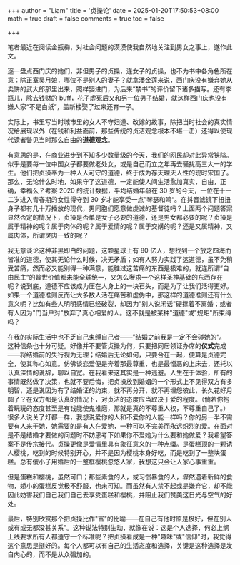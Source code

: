 +++
author = "Liam"
title = '贞操论'
date = 2025-01-20T17:50:53+08:00
math = true 
draft = false
comments = true
toc = false

+++

笔者最近在阅读金瓶梅，对社会问题的漠漠使我自然地关注到男女之事上，遂作此文。

逐一盘点西门庆的她们，非但男子的贞操，连女子的贞操，也不为书中各角色所在意：除正室吴月娘，哪位不是别人的妻子？就拿潘金莲来说，西门庆没有嫌弃她从卖饼的武大郎那里出来，照样娶进门，为后来“禁书”的评价留下诸多描写。还有李瓶儿，除去钱财的 buff，花子虚死后又和另一位男子结婚，就这样西门庆也没有嫌人家“不是白纸”，盖新楼娶了过来还育一子。

实际上，书里写当时城市里的女人不守妇道、改嫁的故事，除把当时社会的真实情况给展现以外（在钱和利益面前，那些传统的贞洁观念根本不堪一击）还得以使现代读者瞥见当时那么自由的**道德观念**。

有意思的是，在商业进步到不知多少数量级的今天，我们的网民却对此异常狭隘。似乎是要每一位中国女子都要做老处女，或是自己而立之年再去骚扰高三大一的学生。他们把贞操奉为一种人人可守的道德，终于成为存天理灭人性的现时宋国了。那么，无论什么时地，如果守了这道德，一定能使人间生活愈加真实，自由，正确，幸福么？考察 2020 的统计数据，平均结婚年龄在 30 岁的今天，一位在十一二岁进入青春期的女性得守到 30 岁才能享受一点”琴瑟和鸣“。在抖音滤镜下扭扭身子都有几十万播放的现代，男同胞们愿意做虔诚的基督徒吗？上面两个问题答案显然否定的情况下，贞操是否单是女子必要的道德，还是男女都必要的呢？贞操是属于精神的呢？属于肉体的呢？属于爱情的呢？属于交媾的呢？还是又属精神，又属肉体，所谓灵肉一致的呢？

我无意谈论这种非黑即白的问题，这颗星球上有 80 亿人，想找到一个放之四海而皆准的道德，使其无论什么时候，决无矛盾；如有人努力实践了这道德，虽不免稍受苦痛，然而必又能别得一种满意，能胜过这苦痛的东西是极难的，就连所谓”自由民主“的普世价值都未能全球统一，又怎么奢求一个这样圣神基础的东西存在呢？说到底，道德不应该成为压在人身上的一块石头，而是为了让我们活得更好。如果一个道德准则反而让大多数人活在痛苦和虚伪中，那这样的道德准则还有什么意义呢？比如有些人明明感情已经破裂，却因为"别人说闲话"硬撑着不离婚；或者有人因为"门当户对"放弃了真心相爱的人。这不就是被某种"道德"或"规矩"所束缚吗？

在我的实际生活中也不乏自己束缚自己者——”结婚之前我是一定不会碰她的“。 这种信条也十分可疑。好像并不要管贞操为何，只要把同居领证办席的**仪式**完成——将结婚前的失行视为无理；结婚后无论如何，只要合在一起，便算是贞德完全，使其称心如意。仿佛谈恋爱便是奔着那最尊重，也是最憎恶的上床去，还托以认真深情的说辞，聊以自宽。在我看来这其实是一种逃避。人生在于体验，所有的事情既然做了决策，也就不要后悔，把贞操放到婚姻的一个形式上不见得双方有多明智，还是说因为有了结婚证的约束，就不再分开，就不再埋怨彼此，长久花好月圆了？在双方都是认真的情况下，对贞洁的态度应当取决于爱的程度。（倘若你抱着玩玩的态度甚至是有钱能使鬼推磨，那就是真的不尊重人权，不尊重自己了。）很多人说关了灯都一样，我想说爱你的人和不爱你的人能一样吗？你的另一半不需要有人来干她，她需要的是有人在爱她，一种可以不完美而永远炽烈的爱。在面对是不是结婚才要做的问题时不妨思考下如果你不爱她为什么要和她做爱？我希望答案不是传宗接代。贞操更像是爱情里具有象征意义的一种点缀。是蛋糕顶的一颗诱人樱桃，吃到的时候特别开心，并不是因为樱桃本身好吃，而是吃到了一整块蛋糕。总有傻小子用婚后的一整框樱桃忽悠人家，我想这只会让人家心事重重。

但是蛋糕和樱桃，虽然可口；那些素食的人，或习惯暴食的人，骤然遇着新鲜的食物，娇小的蛋糕反觉极不舒服，也未可知。而虽然有人禁不起或是嫌弃它，却不能因此妨害我们自己我们自己去享受蛋糕和樱桃，并阻止我们赞美这日光与空气的好处。

最后，特别欣赏那个把贞操比作"富"的比喻——在自己有他时原是极好，但在别人或有或无都没甚关系"。这种说法特别生动，就像在说：这是个人选择，何必上纲上线要求所有人都遵守一个标准呢？把贞操看成是一种"趣味"或"信仰"时，我觉得这个意思是挺好的。每个人都可以有自己的生活态度和选择，关键是这种选择是发自内心的，而不是从众强加的。

